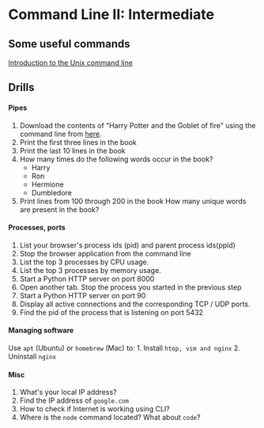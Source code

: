# Command Line II: Intermediate

## Some useful commands

[Introduction to the Unix command line](https://www.slideshare.net/AndrAugustoCostaSant/bash-introduction?ref=https://learn.mountblue.io/)

## Drills

#### Pipes

1. Download the contents of "Harry Potter and the Goblet of fire" using the command line from [here](https://raw.githubusercontent.com/bobdeng/owlreader/master/ERead/assets/books/Harry%20Potter%20and%20the%20Goblet%20of%20Fire.txt).
2. Print the first three lines in the book
3. Print the last 10 lines in the book
4. How many times do the following words occur in the book?
    * Harry
    * Ron
    * Hermione
    * Dumbledore
5. Print lines from 100 through 200 in the book
How many unique words are present in the book?

#### Processes, ports

1. List your browser's process ids (pid) and parent process ids(ppid)
2. Stop the browser application from the command line
3. List the top 3 processes by CPU usage.
4. List the top 3 processes by memory usage.
5. Start a Python HTTP server on port 8000
6. Open another tab. Stop the process you started in the previous step
7. Start a Python HTTP server on port 90
8. Display all active connections and the corresponding TCP / UDP ports.
9. Find the pid of the process that is listening on port 5432

#### Managing software

Use ```apt``` (Ubuntu) or ```homebrew``` (Mac) to:
    1. Install ```htop, vim and nginx```
    2. Uninstall ```nginx```

#### Misc

1. What's your local IP address?
2. Find the IP address of ```google.com```
3. How to check if Internet is working using CLI?
4. Where is the ```node``` command located? What about ```code```?